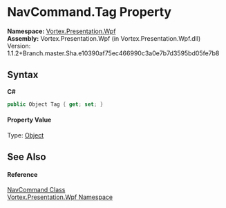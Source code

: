 # NavCommand.Tag Property 
 

**Namespace:**&nbsp;<a href="N_Vortex_Presentation_Wpf.md">Vortex.Presentation.Wpf</a><br />**Assembly:**&nbsp;Vortex.Presentation.Wpf (in Vortex.Presentation.Wpf.dll) Version: 1.1.2+Branch.master.Sha.e10390af75ec466990c3a0e7b7d3595bd05fe7b8

## Syntax

**C#**<br />
``` C#
public Object Tag { get; set; }
```


#### Property Value
Type: <a href="http://msdn2.microsoft.com/en-us/library/e5kfa45b" target="_blank">Object</a>

## See Also


#### Reference
<a href="T_Vortex_Presentation_Wpf_NavCommand.md">NavCommand Class</a><br /><a href="N_Vortex_Presentation_Wpf.md">Vortex.Presentation.Wpf Namespace</a><br />